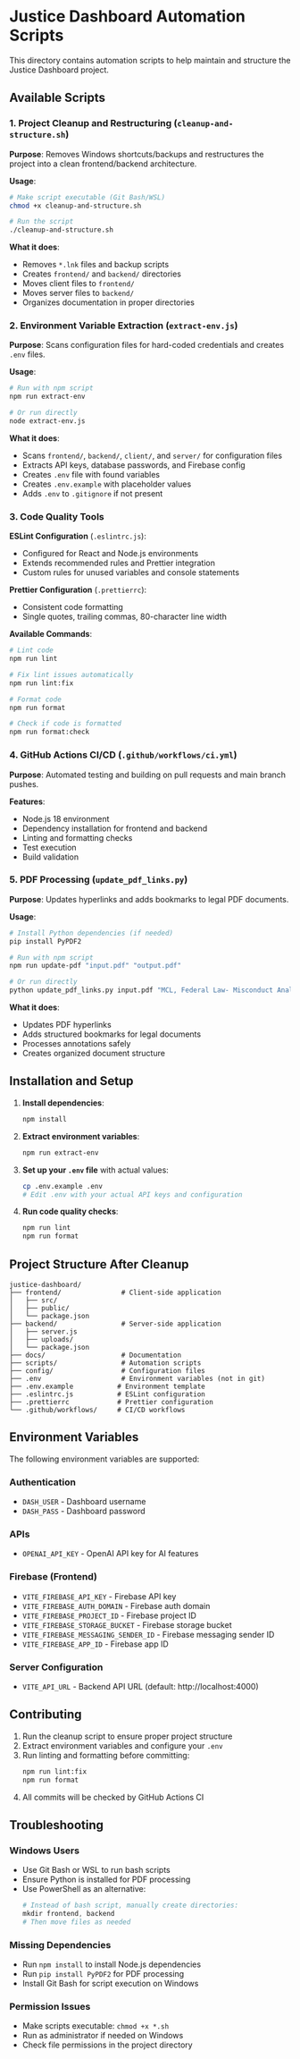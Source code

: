 # Justice Dashboard Automation Scripts

This directory contains automation scripts to help maintain and structure the Justice Dashboard project.

## Available Scripts

### 1. Project Cleanup and Restructuring (`cleanup-and-structure.sh`)

**Purpose**: Removes Windows shortcuts/backups and restructures the project into a clean frontend/backend architecture.

**Usage**:
```bash
# Make script executable (Git Bash/WSL)
chmod +x cleanup-and-structure.sh

# Run the script
./cleanup-and-structure.sh
```

**What it does**:
- Removes `*.lnk` files and backup scripts
- Creates `frontend/` and `backend/` directories
- Moves client files to `frontend/`
- Moves server files to `backend/`
- Organizes documentation in proper directories

### 2. Environment Variable Extraction (`extract-env.js`)

**Purpose**: Scans configuration files for hard-coded credentials and creates `.env` files.

**Usage**:
```bash
# Run with npm script
npm run extract-env

# Or run directly
node extract-env.js
```

**What it does**:
- Scans `frontend/`, `backend/`, `client/`, and `server/` for configuration files
- Extracts API keys, database passwords, and Firebase config
- Creates `.env` file with found variables
- Creates `.env.example` with placeholder values
- Adds `.env` to `.gitignore` if not present

### 3. Code Quality Tools

**ESLint Configuration** (`.eslintrc.js`):
- Configured for React and Node.js environments
- Extends recommended rules and Prettier integration
- Custom rules for unused variables and console statements

**Prettier Configuration** (`.prettierrc`):
- Consistent code formatting
- Single quotes, trailing commas, 80-character line width

**Available Commands**:
```bash
# Lint code
npm run lint

# Fix lint issues automatically
npm run lint:fix

# Format code
npm run format

# Check if code is formatted
npm run format:check
```

### 4. GitHub Actions CI/CD (`.github/workflows/ci.yml`)

**Purpose**: Automated testing and building on pull requests and main branch pushes.

**Features**:
- Node.js 18 environment
- Dependency installation for frontend and backend
- Linting and formatting checks
- Test execution
- Build validation

### 5. PDF Processing (`update_pdf_links.py`)

**Purpose**: Updates hyperlinks and adds bookmarks to legal PDF documents.

**Usage**:
```bash
# Install Python dependencies (if needed)
pip install PyPDF2

# Run with npm script
npm run update-pdf "input.pdf" "output.pdf"

# Or run directly
python update_pdf_links.py input.pdf "MCL, Federal Law- Misconduct Analysis (2).pdf"
```

**What it does**:
- Updates PDF hyperlinks
- Adds structured bookmarks for legal documents
- Processes annotations safely
- Creates organized document structure

## Installation and Setup

1. **Install dependencies**:
   ```bash
   npm install
   ```

2. **Extract environment variables**:
   ```bash
   npm run extract-env
   ```

3. **Set up your `.env` file** with actual values:
   ```bash
   cp .env.example .env
   # Edit .env with your actual API keys and configuration
   ```

4. **Run code quality checks**:
   ```bash
   npm run lint
   npm run format
   ```

## Project Structure After Cleanup

```
justice-dashboard/
├── frontend/               # Client-side application
│   ├── src/
│   ├── public/
│   └── package.json
├── backend/                # Server-side application
│   ├── server.js
│   ├── uploads/
│   └── package.json
├── docs/                   # Documentation
├── scripts/                # Automation scripts
├── config/                 # Configuration files
├── .env                    # Environment variables (not in git)
├── .env.example           # Environment template
├── .eslintrc.js           # ESLint configuration
├── .prettierrc            # Prettier configuration
└── .github/workflows/     # CI/CD workflows
```

## Environment Variables

The following environment variables are supported:

### Authentication
- `DASH_USER` - Dashboard username
- `DASH_PASS` - Dashboard password

### APIs
- `OPENAI_API_KEY` - OpenAI API key for AI features

### Firebase (Frontend)
- `VITE_FIREBASE_API_KEY` - Firebase API key
- `VITE_FIREBASE_AUTH_DOMAIN` - Firebase auth domain
- `VITE_FIREBASE_PROJECT_ID` - Firebase project ID
- `VITE_FIREBASE_STORAGE_BUCKET` - Firebase storage bucket
- `VITE_FIREBASE_MESSAGING_SENDER_ID` - Firebase messaging sender ID
- `VITE_FIREBASE_APP_ID` - Firebase app ID

### Server Configuration
- `VITE_API_URL` - Backend API URL (default: http://localhost:4000)

## Contributing

1. Run the cleanup script to ensure proper project structure
2. Extract environment variables and configure your `.env`
3. Run linting and formatting before committing:
   ```bash
   npm run lint:fix
   npm run format
   ```
4. All commits will be checked by GitHub Actions CI

## Troubleshooting

### Windows Users
- Use Git Bash or WSL to run bash scripts
- Ensure Python is installed for PDF processing
- Use PowerShell as an alternative:
  ```powershell
  # Instead of bash script, manually create directories:
  mkdir frontend, backend
  # Then move files as needed
  ```

### Missing Dependencies
- Run `npm install` to install Node.js dependencies
- Run `pip install PyPDF2` for PDF processing
- Install Git Bash for script execution on Windows

### Permission Issues
- Make scripts executable: `chmod +x *.sh`
- Run as administrator if needed on Windows
- Check file permissions in the project directory
